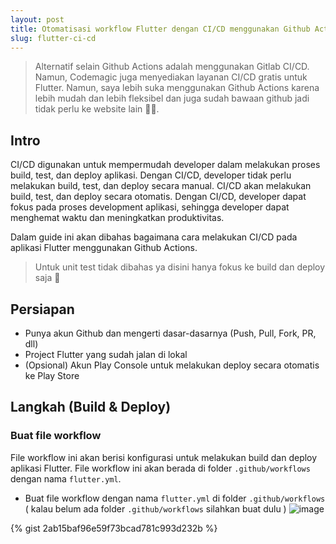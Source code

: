 ```yaml
---
layout: post
title: Otomatisasi workflow Flutter dengan CI/CD menggunakan Github Actions 🚀 (dari Github ke PlayConsole)
slug: flutter-ci-cd
---
```


> Alternatif selain Github Actions adalah menggunakan Gitlab CI/CD. Namun, Codemagic juga menyediakan layanan CI/CD gratis untuk Flutter. Namun, saya lebih suka menggunakan Github Actions karena lebih mudah dan lebih fleksibel dan juga sudah bawaan github jadi tidak perlu ke website lain 🤣🤣.

## Intro

CI/CD digunakan untuk mempermudah developer dalam melakukan proses build, test, dan deploy aplikasi. Dengan CI/CD, developer tidak perlu melakukan build, test, dan deploy secara manual. CI/CD akan melakukan build, test, dan deploy secara otomatis. Dengan CI/CD, developer dapat fokus pada proses development aplikasi, sehingga developer dapat menghemat waktu dan meningkatkan produktivitas.

Dalam guide ini akan dibahas bagaimana cara melakukan CI/CD pada aplikasi Flutter menggunakan Github Actions. 

> Untuk unit test tidak dibahas ya disini hanya fokus ke build dan deploy saja 🤣

## Persiapan
- Punya akun Github dan mengerti dasar-dasarnya (Push, Pull, Fork, PR, dll)
- Project Flutter yang sudah jalan di lokal
- (Opsional) Akun Play Console untuk melakukan deploy secara otomatis ke Play Store

## Langkah (Build & Deploy)



### Buat file workflow

File workflow ini akan berisi konfigurasi untuk melakukan build dan deploy aplikasi Flutter. File workflow ini akan berada di folder `.github/workflows` dengan nama `flutter.yml`. 

- Buat file workflow dengan nama `flutter.yml` di folder `.github/workflows` ( kalau belum ada folder `.github/workflows` silahkan buat dulu )
![image](https://user-images.githubusercontent.com/45744788/202035956-5adda872-9c41-4559-91c0-6941625264eb.png)

{% gist 2ab15baf96e59f73bcad781c993d232b %}